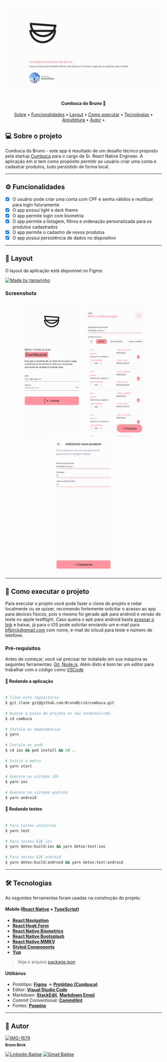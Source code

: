 <h1 align="center">
    <img alt="CumbucaDoBruno" title="#CumbucaDoBruno" src="./assets/cover.png" />
</h1>

<h4 align="center"> 
	Cumbuca do Bruno 🚀
</h4>

<p align="center">
 <a href="#-sobre-o-projeto">Sobre</a> •
 <a href="#-funcionalidades">Funcionalidades</a> •
 <a href="#-layout">Layout</a> • 
 <a href="#-como-executar-o-projeto">Como executar</a> • 
 <a href="#-tecnologias">Tecnologias</a> • 
 <a href="#-contribuidores">Arquitetura</a> • 
 <a href="#-autor">Autor</a> • 
</p>

## 💻 Sobre o projeto

Cumbuca do Bruno - este app é resultado de um desafio técnico proposto pela startup [Cumbuca](https://www.cumbuca.com/) para o cargo de Sr. React Native Engineer. A aplicação em si tem como propósito permitir ao usuário criar uma conta e cadastrar produtos, tudo persistido de forma local.

---

## ⚙️ Funcionalidades

- [x] O usuário pode criar uma conta com CPF e senha válidos e reutilizar para login futuramente
- [x] O app possui light e dark theme
- [x] O app permite login com biometria
- [x] O app permite a listagem, filtros e ordenação personalizada para os produtos cadastrados
- [x] O app permite o cadastro de novos produtos
- [x] O app possui persistência de dados no dispositivo

---

## 🎨 Layout

O layout da aplicação está disponível no Figma:

<a href="https://www.figma.com/file/FHwZMOEoMyStOzkHqgJwox/Technical-Test---Cumbuca?type=design&mode=design&t=pQazchhpQSBgTMg6-1">
  <img alt="Made by tgmarinho" src="https://img.shields.io/badge/Acessar%20Layout%20-Figma-%2304D361">
</a>

### Screenshots

<p align="center">
  <img alt="CumbucaDoBruno" title="#CumbucaDoBruno" src="./assets/login.png" width="200px">

  <img alt="CumbucaDoBruno" title="#CumbucaDoBruno" src="./assets/listagem-produtos.png" width="200px">

  <img alt="CumbucaDoBruno" title="#CumbucaDoBruno" src="./assets/cadastro-produto.png" width="200px">
</p>

---

## 🚀 Como executar o projeto

Para executar o projeto você pode fazer o clone do projeto e rodar localmente ou se quiser, recomendo fortemente solicitar o acesso ao app para devices físicos, pois o mesmo foi gerado apk para android e versão de teste no apple testflight. Caso queira o apk para android basta [acessar o link](https://drive.google.com/file/d/1d_xuR8YDmCQt5L8tMmJJCH2SD7X9ZTNh/view?usp=sharing) e baixar, já para o iOS pode solicitar enviando um e-mail para bfbirck@gmail.com com nome, e-mail do icloud para teste e número de telefone.

### Pré-requisitos

Antes de começar, você vai precisar ter instalado em sua máquina as seguintes ferramentas:
[Git](https://git-scm.com), [Node.js](https://nodejs.org/en/).
Além disto é bom ter um editor para trabalhar com o código como [VSCode](https://code.visualstudio.com/)

#### 🧭 Rodando a aplicação

```bash

# Clone este repositório
$ git clone git@github.com:BrunoBirck/cumbuca.git

# Acesse a pasta do projeto no seu terminal/cmd
$ cd cumbuca

# Instale as dependências
$ yarn

# Instale os pods
$ cd ios && pod install && cd ..

# Inicie o metro
$ yarn start

# Execute no sistema iOS
$ yarn ios

# Execute no sistema android
$ yarn android

```

#### 🧭 Rodando testes

```bash

# Para testes unitários
$ yarn test

# Para testes E2E ios
$ yarn detox:build:ios && yarn detox:test:ios

# Para testes E2E android
$ yarn detox:build:android && yarn detox:test:android

```

---

## 🛠 Tecnologias

As seguintes ferramentas foram usadas na construção do projeto:

#### **Mobile** ([React Native](http://www.reactnative.com/) + [TypeScript](https://www.typescriptlang.org/))

- **[React Navigation](https://reactnavigation.org/)**
- **[React Hook Form](https://react-hook-form.com/)**
- **[React Native Biometrics](https://www.npmjs.com/package/react-native-biometrics)**
- **[React Native Bootsplash](https://github.com/zoontek/react-native-bootsplash)**
- **[React Native MMKV](https://github.com/mrousavy/react-native-mmkv)**
- **[Styled Components](https://styled-components.com/)**
- **[Yup](https://github.com/jquense/yup)**

> Veja o arquivo [package.json](https://github.com/BrunoBirck/cumbuca/blob/main/package.json)

#### **Utilitários**

- Protótipo: **[Figma](https://www.figma.com/)** → **[Protótipo (Cumbuca)](https://www.figma.com/file/1SxgOMojOB2zYT0Mdk28lB/Ecoleta)**
- Editor: **[Visual Studio Code](https://code.visualstudio.com/)**
- Markdown: **[StackEdit](https://stackedit.io/)**, **[Markdown Emoji](https://gist.github.com/rxaviers/7360908)**
- Commit Conventional: **[Commitlint](https://github.com/conventional-changelog/commitlint)**
- Fontes: **[Poppins](https://fonts.google.com/specimen/Poppins)**

---

## 🦸 Autor

<a href="#">
 <a href='https://postimg.cc/gn3tVJcX' target='_blank'><img src='https://i.postimg.cc/fTP4ht6K/IMG-1679.avif' width="100px;" border='0' alt='IMG-1679'/></a>
 <br />
 <sub><b>Bruno Birck</b></sub></a>
 <br />

[![Linkedin Badge](https://img.shields.io/badge/-Thiago-blue?style=flat-square&logo=Linkedin&logoColor=white&link=https://www.linkedin.com/in/bruno-birck-4599791b5/)](https://www.linkedin.com/in/bruno-birck-4599791b5/)
[![Gmail Badge](https://img.shields.io/badge/-bfbirck@gmail.com-c14438?style=flat-square&logo=Gmail&logoColor=white&link=mailto:bfbirck@gmail.com)](mailto:bfbirck@gmail.com)
